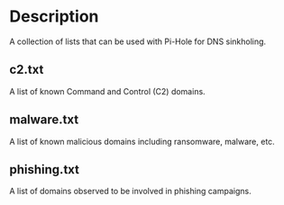 # Description

A collection of lists that can be used with Pi-Hole for DNS sinkholing.

## c2.txt

A list of known Command and Control (C2) domains.

## malware.txt

A list of known malicious domains including ransomware, malware, etc.

## phishing.txt

A list of domains observed to be involved in phishing campaigns.
